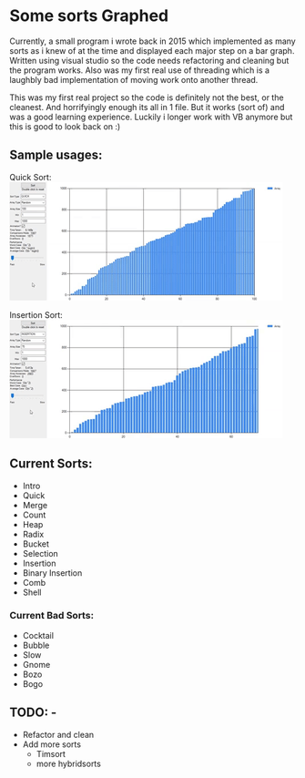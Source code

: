 # Some sorts Graphed

Currently, a small program i wrote back in 2015 which implemented as many sorts as i knew of at the time and displayed each major step on a bar graph.
Written using visual studio so the code needs refactoring and cleaning but the program works. Also was my first real use of threading which is a laughbly bad
implementation of moving work onto another thread.

This was my first real project so the code is definitely not the best, or the cleanest. And horrifyingly enough
its all in 1 file. But it works (sort of) and was a good learning experience. Luckily i longer
work with VB anymore but this is good to look back on :)

## Sample usages:

Quick Sort:
![](samples/quickSort.gif) 

Insertion Sort:
![](samples/insertionSort.gif)

## Current Sorts:

* Intro
* Quick
* Merge
* Count
* Heap
* Radix
* Bucket
* Selection
* Insertion
* Binary Insertion
* Comb
* Shell

### Current Bad Sorts:

* Cocktail
* Bubble
* Slow
* Gnome
* Bozo
* Bogo
    
## TODO: -
    
* Refactor and clean
* Add more sorts
  * Timsort
  * more hybridsorts
    